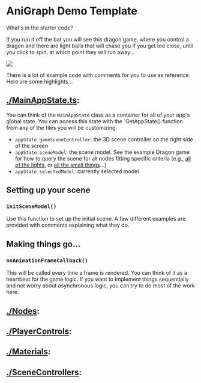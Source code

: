 # AniGraph Demo Template

What's in the starter code?

If you run it off the bat you will see this dragon game, where you control a dragon and there are light balls that will chase you if you get too close, until you click to spin, at which point they will run away...

![](../../docs/images/DragonGamePreview.gif)

There is a lot of example code with comments for you to use as reference. Here are some highlights...


## [./MainAppState.ts](./MainAppState.ts):
You can think of the `MainAppState` class as a container for all of your app's global state. You can access this state with the `GetAppState() function from any of the files you will be customizing.

- `appState.gameSceneController`: the 3D scene controller on the right side of the screen
- `appState.sceneModel`: the scene model. See the example Dragon game for how to query the scene for all nodes fitting specific criteria (e.g., [all of the lights](https://www.youtube.com/watch?v=HAfFfqiYLp0), or [all the small things](https://www.youtube.com/watch?v=9Ht5RZpzPqw)...)
- `appState.selectedModel`: currently selected model

## Setting up your scene 

### `initSceneModel()`
Use this function to set up the initial scene. A few different examples are provided with comments explaining what they do.

## Making things go...
### `onAnimationFrameCallback()`
This will be called every time a frame is rendered. You can think of it as a heartbeat for the game logic. If you want to implement things sequentially and not worry about asynchronous logic, you can try to do most of the work here.



## [./Nodes](./Nodes):

## [./PlayerControls](./PlayerControls):

## [./Materials](./Materials):

## [./SceneControllers](./SceneControllers):







